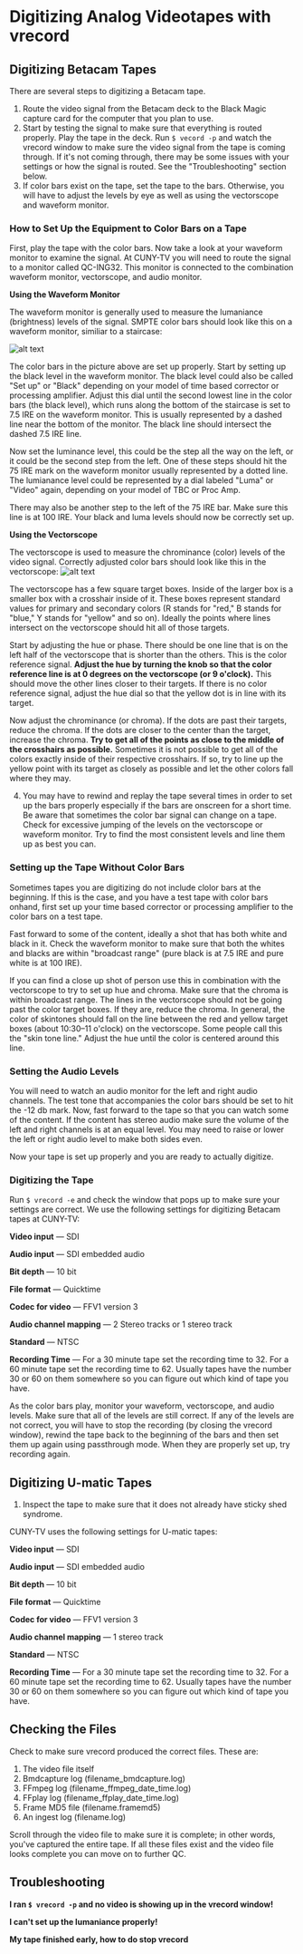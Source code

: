 # Digitizing Analog Videotapes with vrecord #

## Digitizing Betacam Tapes ##

There are several steps to digitizing a Betacam tape. 

1. Route the video signal from the Betacam deck to the Black Magic capture card for the computer that you plan to use.
2. Start by testing the signal to make sure that everything is routed properly. Play the tape in the deck. Run `$ vecord -p` and watch the vrecord window to make sure the video signal from the tape is coming through. If it's not coming through, there may be some issues with your settings or how the signal is routed. See the "Troubleshooting" section below.  
3. If color bars exist on the tape, set the tape to the bars. Otherwise, you will have to adjust the levels by eye as well as using the vectorscope and waveform monitor. 

### How to Set Up the Equipment to Color Bars on a Tape ###

First, play the tape with the color bars. Now take a look at your waveform monitor to examine the signal. At CUNY-TV you will need to route the signal to a monitor called QC-ING32. This monitor is connected to the combination  waveform monitor, vectorscope, and audio monitor.

**Using the Waveform Monitor**

The waveform monitor is generally used to measure the lumaniance (brightness) levels of the signal. SMPTE color bars should look like this on a waveform monitor, similiar to a staircase:

![alt text](http://www.experimentaltvcenter.org/sites/default/files/history/images/preservationcom/waveform2.jpg "Color Bars in Waveoform Monitor")

The color bars in the picture above are set up properly. Start by setting up the black level in the waveform monitor. The black level could also be called "Set up" or "Black" depending on your model of time based corrector or processing amplifier. Adjust this dial until the second lowest line in the color bars (the black level), which runs along the bottom of the staircase is set to 7.5 IRE on the waveform monitor. This is usually represented by a dashed line near the bottom of the monitor. The black line should intersect the dashed 7.5 IRE line.

Now set the luminance level, this could be the step all the way on the left, or it could be the second step from the left. One of these steps should hit the 75 IRE mark on the waveform monitor usually represented by a dotted line. The lumianance level could be represented by a dial labeled "Luma" or "Video" again, depending on your model of TBC or Proc Amp.

There may also be another step to the left of the 75 IRE bar. Make sure this line is at 100 IRE. Your black and luma levels should now be correctly set up. 

**Using the Vectorscope**

The vectorscope is used to measure the chrominance (color) levels of the video signal. Correctly adjusted color bars should look like this in the vectorscope:
![alt text](http://www.bhphotovideo.com/explora/sites/default/files/vectorscope.JPG "Color Bars in a vectorscope")

The vectorscope has a few square target boxes. Inside of the larger box is a smaller box with a crosshair inside of it. These boxes represent standard values for primary and secondary colors (R stands for "red," B stands for "blue," Y stands for "yellow" and so on). Ideally the points where lines intersect on the vectorscope should hit all of those targets.  

Start by adjusting the hue or phase. There should be one line that is on the left half of the vectorscope that is shorter than the others. This is the color reference signal. **Adjust the hue by turning the knob so that the color reference line is at 0 degrees on the vectorscope (or 9 o'clock).** This should move the other lines closer to their targets. If there is no color reference signal, adjust the hue dial so that the yellow dot is in line with its target. 

Now adjust the chrominance (or chroma). If the dots are past their targets, reduce the chroma. If the dots are closer to the center than the target, increase the chroma. **Try to get all of the points as close to the middle of the crosshairs as possible.** Sometimes it is not possible to get all of the colors exactly inside of their respective crosshairs. If so, try to line up the yellow point with its target as closely as possible and let the other colors fall where they may.   

4. You may have to rewind and replay the tape several times in order to set up the bars properly especially if the bars are onscreen for a short time. Be aware that sometimes the color bar signal can change on a tape. Check for excessive jumping of the levels on the vectorscope or waveform monitor. Try to find the most consistent levels and line them up as best you can.

### Setting up the Tape Without Color Bars ###

Sometimes tapes you are digitizing do not include clolor bars at the beginning. If this is the case, and you have a test tape with color bars onhand, first set up your time based corrector or processing amplifier to the color bars on a test tape.

Fast forward to some of the content, ideally a shot that has both white and black in it. Check the waveform monitor to make sure that both the whites and blacks are within "broadcast range" (pure black is at 7.5 IRE and pure white is at 100 IRE). 

If you can find a close up shot of person use this in combination with the vectorscope to try to set up hue and chroma. Make sure that the chroma is within broadcast range. The lines in the vectorscope should not be going past the color target boxes. If they are, reduce the chroma. In general, the color of skintones should fall on the line between the red and yellow target boxes (about 10:30–11 o'clock) on the vectorscope. Some people call this the "skin tone line." Adjust the hue until the color is centered around this line.     

### Setting the Audio Levels ###

You will need to watch an audio monitor for the left and right audio channels. The test tone that accompanies the color bars should be set to hit the -12 db mark. Now, fast forward to the tape so that you can watch some of the content. If the content has stereo audio make sure the volume of the left and right channels is at an equal level. You may need to raise or lower the left or right audio level to make both sides even.

Now your tape is set up properly and you are ready to actually digitize. 

### Digitizing the Tape ###

Run `$ vrecord -e` and check the window that pops up to make sure your settings are correct. We use the following settings for digitizing Betacam tapes at CUNY-TV: 

**Video input** — SDI 

**Audio input** — SDI embedded audio 

**Bit depth** — 10 bit

**File format** — Quicktime 

**Codec for video** — FFV1 version 3

**Audio channel mapping** — 2 Stereo tracks or 1 stereo track

**Standard** — NTSC

**Recording Time** — For a 30 minute tape set the recording time to 32. For a 60 minute tape set the recording time to 62. Usually tapes have the number 30 or 60 on them somewhere so you can figure out which kind of tape you have.

As the color bars play, monitor your waveform, vectorscope, and audio levels. Make sure that all of the levels are still correct. If any of the levels are not correct, you will have to stop the recording (by closing the vrecord window), rewind the tape back to the beginning of the bars and then set them up again using passthrough mode. When they are properly set up, try recording again.

## Digitizing U-matic Tapes ##
1. Inspect the tape to make sure that it does not already have sticky shed syndrome.

CUNY-TV uses the following settings for U-matic tapes:

**Video input** — SDI 

**Audio input** — SDI embedded audio 

**Bit depth** — 10 bit

**File format** — Quicktime 

**Codec for video** — FFV1 version 3

**Audio channel mapping** — 1 stereo track

**Standard** — NTSC

**Recording Time** — For a 30 minute tape set the recording time to 32. For a 60 minute tape set the recording time to 62. Usually tapes have the number 30 or 60 on them somewhere so you can figure out which kind of tape you have.

## Checking the Files ##

Check to make sure vrecord produced the correct files. These are:

1. The video file itself 
2. Bmdcapture log (filename_bmdcapture.log)
3. FFmpeg log (filename_ffmpeg_date_time.log)
4. FFplay log (filename_ffplay_date_time.log)
5. Frame MD5 file (filename.framemd5)
6. An ingest log (filename.log)

Scroll through the video file to make sure it is complete; in other words, you've captured the entire tape. If all these files exist and the video file looks complete you can move on to further QC.

## Troubleshooting ##

**I ran `$ vrecord -p` and no video is showing up in the vrecord window!**

**I can't set up the lumaniance properly!**

**My tape finished early, how to do stop vrecord**
